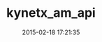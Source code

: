 ---
layout: post
title:  "kynetx_am_api"
repo:   "kynetx/Kynetx-Application-Manager-API"
date:   2015-02-18 17:21:35
gemurl: http://github.com/kynetx/Kynetx-Application-Manager-API
---